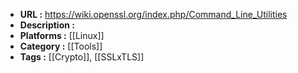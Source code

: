 - **URL :** https://wiki.openssl.org/index.php/Command_Line_Utilities
- **Description :** 
- **Platforms :** [[Linux]]
- **Category :** [[Tools]]
- **Tags :** [[Crypto]], [[SSLxTLS]]